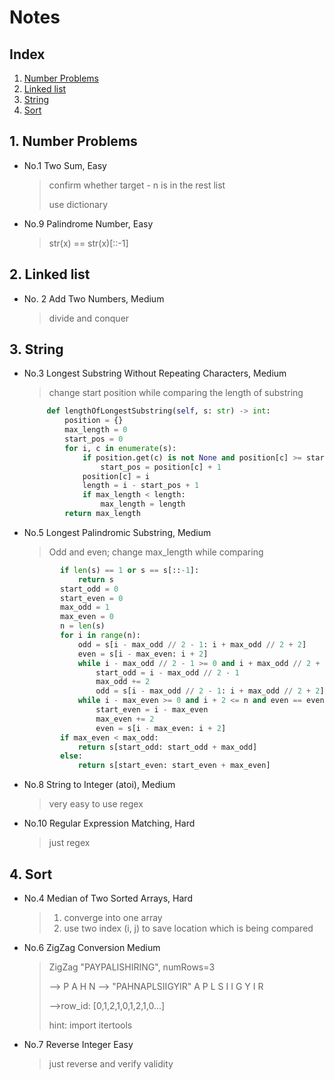 # Notes

## Index

1. [Number Problems](#jump1)
2. [Linked list](#jump2)
3. [String](#jump3)
4. [Sort](#jump4)

## **<span id="jump1">1. Number Problems</span>**

- No.1  Two Sum, Easy

  > confirm whether target - n is in the rest list
  >
  > use dictionary

- No.9  Palindrome Number, Easy

  > str(x) == str(x)[::-1]

## **<span id="jump2">2. Linked list</span>**

  - No. 2  Add Two Numbers, Medium

    > divide and conquer

## **<span id="jump3">3. String</span>**

  - No.3  Longest Substring Without Repeating Characters, Medium
    > change start position while comparing the length of substring
    ```python
    	 def lengthOfLongestSubstring(self, s: str) -> int:
             position = {}
             max_length = 0
             start_pos = 0
             for i, c in enumerate(s):
                 if position.get(c) is not None and position[c] >= start_pos:
                     start_pos = position[c] + 1
                 position[c] = i
                 length = i - start_pos + 1
                 if max_length < length:
                     max_length = length
             return max_length
    ```

  - No.5 Longest Palindromic Substring, Medium

    > Odd and even; change max_length while comparing

    ```python
            if len(s) == 1 or s == s[::-1]:
                return s
            start_odd = 0
            start_even = 0
            max_odd = 1
            max_even = 0
            n = len(s)
            for i in range(n):
                odd = s[i - max_odd // 2 - 1: i + max_odd // 2 + 2]
                even = s[i - max_even: i + 2]
                while i - max_odd // 2 - 1 >= 0 and i + max_odd // 2 + 2 <= n and odd == odd[::-1]:
                    start_odd = i - max_odd // 2 - 1
                    max_odd += 2
                    odd = s[i - max_odd // 2 - 1: i + max_odd // 2 + 2]
                while i - max_even >= 0 and i + 2 <= n and even == even[::-1]:
                    start_even = i - max_even
                    max_even += 2
                    even = s[i - max_even: i + 2]
            if max_even < max_odd:
                return s[start_odd: start_odd + max_odd]
            else:
                return s[start_even: start_even + max_even]
    ```

- No.8 String to Integer (atoi), Medium

  > very easy to use regex

- No.10 Regular Expression Matching, Hard

  > just regex

## 4. <span id="jump4">Sort</span> 

  - No.4 Median of Two Sorted Arrays, Hard

    > 1. converge into one array
    > 2. use two index (i, j) to save location which is being compared

- No.6 ZigZag Conversion Medium

  > ZigZag "PAYPALISHIRING", numRows=3 
  >
  > --> P      A     H     N    --> "PAHNAPLSIIGYIR"
  >       A  P  L  S  I   I   G
  >       Y       I      R
  >
  > -->row_id:  [0,1,2,1,0,1,2,1,0...]	
  >
  > hint: import itertools

- No.7 Reverse Integer Easy

  > just reverse and verify validity 